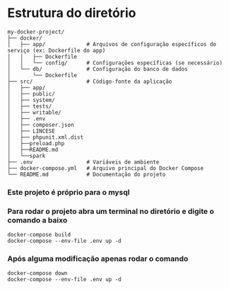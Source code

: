 # Estrutura do diretório
```
my-docker-project/
├── docker/
│   ├── app/             # Arquivos de configuração específicos do serviço (ex: Dockerfile do app)
│   │   ├── Dockerfile
│   │   └── config/      # Configurações específicas (se necessário)
│   └── db/              # Configuração do banco de dados
│       └── Dockerfile
├── src/                 # Código-fonte da aplicação
│   ├── app/
│   ├── public/
│   ├── system/
│   ├── tests/
│   ├── writable/
│   ├── .env
│   ├── composer.json
│   ├── LINCESE
│   ├── phpunit.xml.dist
│   ├──preload.php
│   ├──README.md
│   └──spark
├── .env                 # Variáveis de ambiente
├── docker-compose.yml   # Arquivo principal do Docker Compose
└── README.md            # Documentação do projeto

```

### Este projeto é próprio para o mysql


<!-- # *não há o que fazer não esqueça de rodar na linha de comando*
```
    docker exec -it app_container bash
```

## assim que abrir o bash insira o comando a baixo
```
cd /var/www/html/codeigniter

# Alterar as permissões para permitir leitura e escrita na pasta 'writable'
chown -R www-data:www-data writable
chmod -R 775 writable

```
-->

### Para rodar o projeto abra um terminal no diretório e digite o comando a baixo 
```
docker-compose build
docker-compose --env-file .env up -d
```

### Após alguma modificação apenas rodar o comando
```
docker-compose down 
docker-compose --env-file .env up -d
```